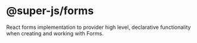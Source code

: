 # @super-js/forms
React forms implementation to provider high level, declarative functionality when creating and working with Forms.